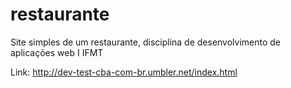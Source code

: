 # restaurante
Site simples de um restaurante, disciplina de desenvolvimento de aplicações web I IFMT

Link: http://dev-test-cba-com-br.umbler.net/index.html
